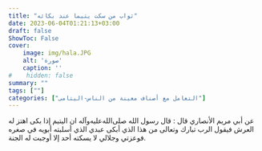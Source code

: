 ```yaml
---
title: "ثواب من سكت يتيما عند بكائه" 
date: 2023-06-04T01:21:13+03:00
draft: false
ShowToc: False
cover:
    image: img/hala.JPG
    alt: 'صورة'
    caption: ''
#    hidden: false
summary: ""
tags: [""]
categories: ["التعامل مع أصناف معينة من الناس-اليتامى"]
---
```

عن أبي مريم
الأنصاري قال : قال رسول الله صلى‌الله‌عليه‌وآله ان اليتيم إذا بكى اهتز له العرش
فيقول الرب تبارك وتعالى من هذا الذي أبكى عبدي الذي أسلبته أبويه
في صغره فوعزتي وجلالي لا يسكته أحد إلا أوجبت له الجنة.
